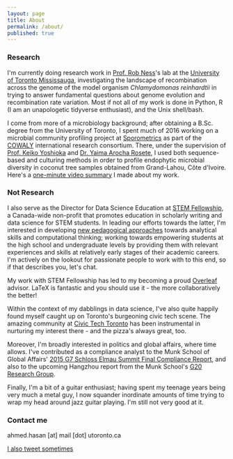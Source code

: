 ```yaml
---
layout: page
title: About
permalink: /about/
published: true
---
```


### Research

I'm currently doing research work in [Prof. Rob Ness](http://sites.utm.utoronto.ca/ness/content/research)'s lab at the [University of Toronto Mississauga](http://www.utm.utoronto.ca/biology/), investigating the landscape of recombination across the genome of the model organism _Chlamydomonas reinhardtii_ in trying to answer fundamental questions about genome evolution and recombination rate variation. Most if not all of my work is done in Python, R (I am an unapologetic tidyverse enthusiast), and the Unix shell/bash.

I come from more of a microbiology background; after obtaining a B.Sc. degree from the University of Toronto, I spent much of 2016 working on a microbial community profiling project at [Sporometrics](http://sporometrics.com) as part of the [COWALY](http://cowaly.com) international research consortium. There, under the supervision of [Prof. Keiko Yoshioka](http://labs.csb.utoronto.ca/yoshioka/) and [Dr. Yaima Arocha Rosete](http://www.sporometrics.com/company/team/dr-yaima-arocha-rosete/), I used both sequence-based and culturing methods in order to profile endophytic microbial diversity in coconut tree samples obtained from Grand-Lahou, Côte d'Ivoire. Here's a [one-minute video summary](https://www.youtube.com/watch?v=59eKe4kp1bU) I made about my work.

### Not Research

I also serve as the Director for Data Science Education at [STEM Fellowship](http://stemfellowship.org), a Canada-wide non-profit that promotes education in scholarly writing and data science for STEM students. In leading our efforts towards the latter, I'm interested in developing [new pedagogical approaches](http://stemfellowship.org/big-data-challenge/) towards analytical skills and computational thinking; working towards empowering students at the high school and undergraduate levels by providing them with relevant experiences and skills at relatively early stages of their academic careers. I'm actively on the lookout for passionate people to work with to this end, so if that describes you, let's chat.

My work with STEM Fellowship has led to my becoming a proud [Overleaf](https://www.overleaf.com/advisors#!members) advisor. LaTeX is fantastic and you should use it - the more collaboratively the better!

Within the context of my dabblings in data science, I've also quite happily found myself caught up on Toronto's burgeoning civic tech scene. The amazing community at [Civic Tech Toronto](http://www.civictech.ca) has been instrumental in nurturing my interest there - and the pizza's always great, too.

Moreover, I'm broadly interested in politics and global affairs, where time allows. I've contributed as a compliance analyst to the Munk School of Global Affairs' [2015 G7 Schloss Elmau Summit Final Compliance Report](http://www.g8.utoronto.ca/evaluations/2015compliance-final/), and also to the upcoming Hangzhou report from the Munk School's [G20 Research Group](http://www.g20.utoronto.ca). 

Finally, I'm a bit of a guitar enthusiast; having spent my teenage years being very much a metal guy, I now squander inordinate amounts of time trying to wrap my head around jazz guitar playing. I'm still not very good at it.

### Contact me

ahmed.hasan [at] mail [dot] utoronto.ca

[I also tweet sometimes](http://twitter.com/microbialwalrus)
